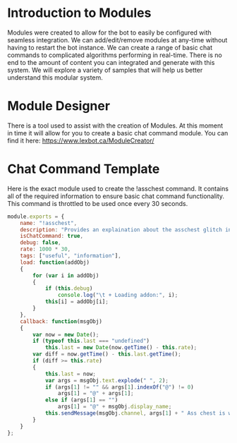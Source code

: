 # Introduction to Modules
Modules were created to allow for the bot to easily be configured with seamless integration. We can add/edit/remove modules at any-time without having to restart the bot instance. We can create a range of basic chat commands to complicated algorithms performing in real-time. There is no end to the amount of content you can integrated and generate with this system. We will explore a variety of samples that will help us better understand this modular system.
# Module Designer
There is a tool used to assist with the creation of Modules. At this moment in time it will allow for you to create a basic chat command module. You can find it here: https://www.lexbot.ca/ModuleCreator/
# Chat Command Template
Here is the exact module used to create the !asschest command. It contains all of the required information to ensure basic chat command functionality. This command is throttled to be used once every 30 seconds.
```javascript
module.exports = {
	name: "!asschest",
	description: "Provides an explaination about the asschest glitch in OOT.",
	isChatCommand: true,
	debug: false,
	rate: 1000 * 30,
	tags: ["useful", "information"],
	load: function(addObj)
	{
		for (var i in addObj)
		{
			if (this.debug)
				console.log("\t + Loading addon:", i);
			this[i] = addObj[i];
		}
	},
	callback: function(msgObj)
	{
		var now = new Date();
		if (typeof this.last === "undefined")
			this.last = new Date(now.getTime() - this.rate);
		var diff = now.getTime() - this.last.getTime();
		if (diff >= this.rate)
		{
			this.last = now;
			var args = msgObj.text.explode(" ", 2);
			if (args[1] != "" && args[1].indexOf("@") != 0)
				args[1] = "@" + args[1];
			else if (args[1] == "")
				args[1] = "@" + msgObj.display_name;
			this.sendMessage(msgObj.channel, args[1] + " Ass chest is when you open the Gerudo's ass like a chest and receive the spooky mask. Video: https://www.youtube.com/watch?v=mjlyi-Ie3Us");
		}
	}
};
```
